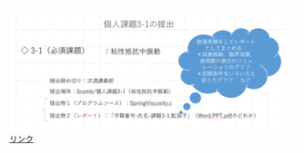 ![Alt text](image.png)
[リンク](https://web.microsoftstream.com/video/9b8ac764-1b7a-4600-afeb-b9abb5dbd903
)

